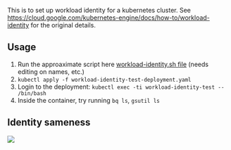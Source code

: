 This is to set up workload identity for a kubernetes cluster. See https://cloud.google.com/kubernetes-engine/docs/how-to/workload-identity for the original details.

## Usage

1. Run the approaximate script here [workload-identity.sh file](workload-identity.sh) (needs editing on names, etc.)
2. `kubectl apply -f workload-identity-test-deployment.yaml`
3. Login to the deployment: `kubectl exec -ti workload-identity-test -- /bin/bash`
4. Inside the container, try running `bq ls`, `gsutil ls`


## Identity sameness
![](https://cloud.google.com/kubernetes-engine/images/workload-identity-sameness.svg)

